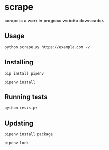 scrape
======
scrape is a work in progress website downloader.


Usage
-----
```
python scrape.py https://example.com -v
```


Installing
----------
```
pip install pipenv
```
```
pipenv install
```


Running tests
-------------
```
python tests.py
```


Updating
--------
```
pipenv install package
```
```
pipenv lock
```
